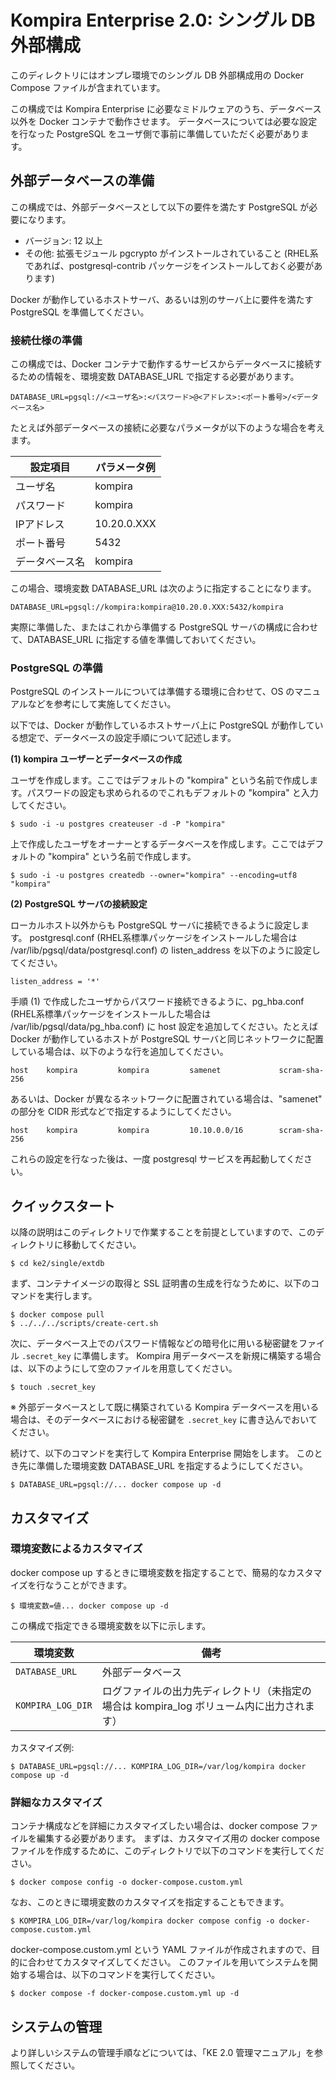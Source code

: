# Kompira Enterprise 2.0: シングル DB 外部構成

このディレクトリにはオンプレ環境でのシングル DB 外部構成用の Docker Compose ファイルが含まれています。

この構成では Kompira Enterprise に必要なミドルウェアのうち、データベース以外を Docker コンテナで動作させます。
データベースについては必要な設定を行なった PostgreSQL をユーザ側で事前に準備していただく必要があります。

## 外部データベースの準備

この構成では、外部データベースとして以下の要件を満たす PostgreSQL が必要になります。

- バージョン: 12 以上
- その他: 拡張モジュール pgcrypto がインストールされていること (RHEL系 であれば、postgresql-contrib パッケージをインストールしておく必要があります)

Docker が動作しているホストサーバ、あるいは別のサーバ上に要件を満たす PostgreSQL を準備してください。

### 接続仕様の準備

この構成では、Docker コンテナで動作するサービスからデータベースに接続するための情報を、環境変数 DATABASE_URL で指定する必要があります。

    DATABASE_URL=pgsql://<ユーザ名>:<パスワード>@<アドレス>:<ポート番号>/<データベース名>

たとえば外部データベースの接続に必要なパラメータが以下のような場合を考えます。

| 設定項目       | パラメータ例    |
| -------------- | --------------- |
| ユーザ名       | kompira         |
| パスワード     | kompira         |
| IPアドレス     | 10.20.0.XXX     |
| ポート番号     | 5432            |
| データベース名 | kompira         |

この場合、環境変数 DATABASE_URL は次のように指定することになります。

    DATABASE_URL=pgsql://kompira:kompira@10.20.0.XXX:5432/kompira

実際に準備した、またはこれから準備する PostgreSQL サーバの構成に合わせて、DATABASE_URL に指定する値を準備しておいてください。

### PostgreSQL の準備

PostgreSQL のインストールについては準備する環境に合わせて、OS のマニュアルなどを参考にして実施してください。

以下では、Docker が動作しているホストサーバ上に PostgreSQL が動作している想定で、データベースの設定手順について記述します。

**(1) kompira ユーザーとデータベースの作成**

ユーザを作成します。ここではデフォルトの "kompira" という名前で作成します。パスワードの設定も求められるのでこれもデフォルトの "kompira" と入力してください。

    $ sudo -i -u postgres createuser -d -P "kompira"

上で作成したユーザをオーナーとするデータベースを作成します。ここではデフォルトの "kompira" という名前で作成します。
    
    $ sudo -i -u postgres createdb --owner="kompira" --encoding=utf8 "kompira"

**(2) PostgreSQL サーバの接続設定**

ローカルホスト以外からも PostgreSQL サーバに接続できるように設定します。
postgresql.conf (RHEL系標準パッケージをインストールした場合は /var/lib/pgsql/data/postgresql.conf) の listen_address を以下のように設定してください。

    listen_address = '*'

手順 (1) で作成したユーザからパスワード接続できるように、pg_hba.conf (RHEL系標準パッケージをインストールした場合は /var/lib/pgsql/data/pg_hba.conf) に host 設定を追加してください。たとえば Docker が動作しているホストが PostgreSQL サーバと同じネットワークに配置している場合は、以下のような行を追加してください。

    host    kompira         kompira         samenet             scram-sha-256

あるいは、Docker が異なるネットワークに配置されている場合は、"samenet" の部分を CIDR 形式などで指定するようにしてください。

    host    kompira         kompira         10.10.0.0/16        scram-sha-256

これらの設定を行なった後は、一度 postgresql サービスを再起動してください。

## クイックスタート

以降の説明はこのディレクトリで作業することを前提としていますので、このディレクトリに移動してください。

    $ cd ke2/single/extdb

まず、コンテナイメージの取得と SSL 証明書の生成を行なうために、以下のコマンドを実行します。

    $ docker compose pull
    $ ../../../scripts/create-cert.sh

次に、データベース上でのパスワード情報などの暗号化に用いる秘密鍵をファイル `.secret_key` に準備します。
Kompira 用データベースを新規に構築する場合は、以下のようにして空のファイルを用意してください。

    $ touch .secret_key

※ 外部データベースとして既に構築されている Kompira データベースを用いる場合は、そのデータベースにおける秘密鍵を `.secret_key` に書き込んでおいてください。

続けて、以下のコマンドを実行して Kompira Enterprise 開始をします。
このとき先に準備した環境変数 DATABASE_URL を指定するようにしてください。

    $ DATABASE_URL=pgsql://... docker compose up -d

## カスタマイズ
### 環境変数によるカスタマイズ

docker compose up するときに環境変数を指定することで、簡易的なカスタマイズを行なうことができます。

    $ 環境変数=値... docker compose up -d

この構成で指定できる環境変数を以下に示します。

| 環境変数           | 備考                                                                                        |
| ------------------ | ------------------------------------------------------------------------------------------- |
| `DATABASE_URL`     | 外部データベース                                                                            |
| `KOMPIRA_LOG_DIR`  | ログファイルの出力先ディレクトリ（未指定の場合は kompira_log ボリューム内に出力されます）   |

カスタマイズ例: 

    $ DATABASE_URL=pgsql://... KOMPIRA_LOG_DIR=/var/log/kompira docker compose up -d

### 詳細なカスタマイズ

コンテナ構成などを詳細にカスタマイズしたい場合は、docker compose ファイルを編集する必要があります。
まずは、カスタマイズ用の docker compose ファイルを作成するために、このディレクトリで以下のコマンドを実行してください。

    $ docker compose config -o docker-compose.custom.yml

なお、このときに環境変数のカスタマイズを指定することもできます。

    $ KOMPIRA_LOG_DIR=/var/log/kompira docker compose config -o docker-compose.custom.yml

docker-compose.custom.yml という YAML ファイルが作成されますので、目的に合わせてカスタマイズしてください。
このファイルを用いてシステムを開始する場合は、以下のコマンドを実行してください。

    $ docker compose -f docker-compose.custom.yml up -d

## システムの管理

より詳しいシステムの管理手順などについては、「KE 2.0 管理マニュアル」を参照してください。
